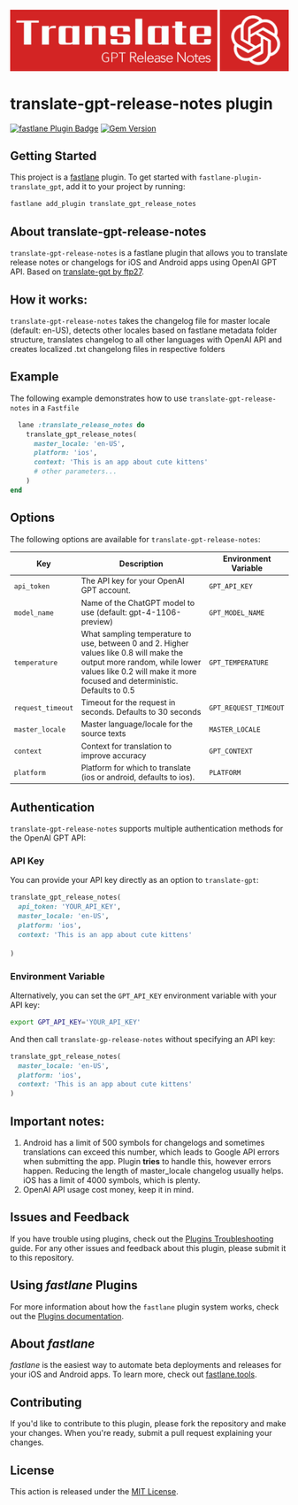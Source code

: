 ![logo](images/logo.png)

# translate-gpt-release-notes plugin
[![fastlane Plugin Badge](https://rawcdn.githack.com/fastlane/fastlane/master/fastlane/assets/plugin-badge.svg)](https://rubygems.org/gems/fastlane-plugin-translate_gpt_release_notes)
[![Gem Version](https://badge.fury.io/rb/fastlane-plugin-translate_gpt_release_notes.svg)](https://badge.fury.io/rb/fastlane-plugin-translate_gpt_release_notes)

## Getting Started

This project is a [fastlane](https://github.com/fastlane/fastlane) plugin. To get started with `fastlane-plugin-translate_gpt`, add it to your project by running:

```bash
fastlane add_plugin translate_gpt_release_notes
```

## About translate-gpt-release-notes

`translate-gpt-release-notes` is a fastlane plugin that allows you to translate release notes or changelogs for iOS and Android apps using OpenAI GPT API. Based on [translate-gpt by ftp27](https://github.com/ftp27/fastlane-plugin-translate_gpt).


## How it works:

`translate-gpt-release-notes` takes the changelog file for master locale (default: en-US), detects other locales based on fastlane metadata folder structure, translates changelog to all other languages with OpenAI API and creates localized .txt changelong files in respective folders

## Example

The following example demonstrates how to use `translate-gpt-release-notes` in a `Fastfile`

```ruby
  lane :translate_release_notes do
    translate_gpt_release_notes(
      master_locale: 'en-US',
      platform: 'ios',
      context: 'This is an app about cute kittens'
      # other parameters...
    )
end
```

## Options

The following options are available for `translate-gpt-release-notes`:

| Key | Description | Environment Variable |
| --- | --- | --- |
| `api_token` | The API key for your OpenAI GPT account. | `GPT_API_KEY` |
| `model_name` | Name of the ChatGPT model to use (default: gpt-4-1106-preview) | `GPT_MODEL_NAME` |
| `temperature` | What sampling temperature to use, between 0 and 2. Higher values like 0.8 will make the output more random, while lower values like 0.2 will make it more focused and deterministic. Defaults to 0.5 | `GPT_TEMPERATURE` |
| `request_timeout` | Timeout for the request in seconds. Defaults to 30 seconds | `GPT_REQUEST_TIMEOUT` |
| `master_locale` | Master language/locale for the source texts | `MASTER_LOCALE` |
| `context` | Context for translation to improve accuracy | `GPT_CONTEXT` |
| `platform` | Platform for which to translate (ios or android, defaults to ios).| `PLATFORM` |

## Authentication

`translate-gpt-release-notes` supports multiple authentication methods for the OpenAI GPT API:

### API Key

You can provide your API key directly as an option to `translate-gpt`:

```ruby
translate_gpt_release_notes(
  api_token: 'YOUR_API_KEY',
  master_locale: 'en-US',
  platform: 'ios',
  context: 'This is an app about cute kittens'

)
```

### Environment Variable

Alternatively, you can set the `GPT_API_KEY` environment variable with your API key:

```bash
export GPT_API_KEY='YOUR_API_KEY'
```

And then call `translate-gp-release-notes` without specifying an API key:

```ruby
translate_gpt_release_notes(
  master_locale: 'en-US',
  platform: 'ios',
  context: 'This is an app about cute kittens'
)
```
## Important notes:

1. Android has a limit of 500 symbols for changelogs and sometimes translations can exceed this number, which leads to Google API errors when submitting the app. Plugin **tries** to handle this, however errors happen. Reducing the length of master_locale changelog usually helps. iOS has a limit of 4000 symbols, which is plenty.
2. OpenAI API usage cost money, keep it in mind.

## Issues and Feedback

If you have trouble using plugins, check out the [Plugins Troubleshooting](https://docs.fastlane.tools/plugins/plugins-troubleshooting/) guide. For any other issues and feedback about this plugin, please submit it to this repository.

## Using _fastlane_ Plugins

For more information about how the `fastlane` plugin system works, check out the [Plugins documentation](https://docs.fastlane.tools/plugins/create-plugin/).

## About _fastlane_

_fastlane_ is the easiest way to automate beta deployments and releases for your iOS and Android apps. To learn more, check out [fastlane.tools](https://fastlane.tools).

## Contributing

If you'd like to contribute to this plugin, please fork the repository and make your changes. When you're ready, submit a pull request explaining your changes.

## License

This action is released under the [MIT License](LICENSE).
